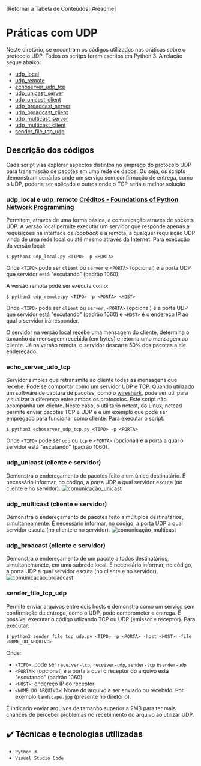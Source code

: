 [Retornar a Tabela de Conteúdos][#readme]
# Práticas com UDP

Neste diretório, se encontram os códigos utilizados nas práticas sobre o protocolo UDP. Todos os scritps foram escritos em Python 3. A relação segue abaixo:
*   [udp_local](./UDP/udp_local.py) 
*   [udp_remote](udp_remote.py) 
*   [echoserver_udp_tcp](echoserver_udp_tcp.py)
*   [udp_unicast_server](udp_unicast_client.py)
*   [udp_unicast_client](udp_unicast_client.py)
*   [udp_broadcast_server](udp_broadcast_server.py)
*   [udp_broadcast_client](udp_broadcast_client.py)
*   [udp_multicast_server](udp_multicast_server.py)
*   [udp_multicast_client](udp_multicast_client.py)
*   [sender_file_tcp_udp](sender_file_tcp_udp.py)

## Descrição dos códigos
Cada script visa explorar aspectos distintos no emprego do protocolo UDP para transmissão de pacotes em uma rede de dados. Ou seja, os scripts demonstram cenários onde um serviço sem confirmação de entrega, como o UDP, poderia ser aplicado e outros onde o TCP seria a melhor solução

### udp_local e udp_remoto [Créditos - Foundations of Python Network Programming](https://github.com/brandon-rhodes/fopnp)

Permitem, através de uma forma básica, a comunicação através de sockets UDP. A versão local permite executar um servidor que responde apenas a requisições na interface de <i>loopback</i> e a remota, a qualquer requisição UDP vinda de uma rede local ou até mesmo através da Internet. Para execução da versão local:
```
$ python3 udp_local.py <TIPO> -p <PORTA> 
```
Onde `<TIPO>` pode ser `client` ou `server` e `<PORTA>` (opcional) é a porta UDP que servidor está "escutando" (padrão 1060).
 
A versão remota pode ser executa como:
```
$ python3 udp_remote.py <TIPO> -p <PORTA> <HOST> 
```
Onde `<TIPO>` pode ser `client` ou `server`, `<PORTA>` (opcional) é a porta UDP que servidor está "escutando" (padrão 1060) e `<HOST>` é o endereço IP ao qual o servidor irá responder.

O servidor na versão local recebe uma mensagem do cliente, determina o tamanho da mensagem recebida (em bytes) e retorna uma mensagem ao cliente. Já na versão remota, o servidor descarta 50% dos pacotes a ele endereçado.

### echo_server_udo_tcp

Servidor simples que retransmite ao cliente todas as mensagens que recebe. Pode se comportar como um servidor UDP e TCP. Quando utilizado um software de captura de pacotes, como o [wireshark](https://www.wireshark.org/), pode ser útil para visualizar a diferença entre ambos os protocolos. Este script não acompanha um cliente. Neste caso, o utilitário netcat, do Linux, netcad permite enviar pacotes TCP e UDP e é um exemplo que pode ser empregado para funcionar como cliente. Para executar o script:

```
$ python3 echoserver_udp_tcp.py <TIPO> -p <PORTA> 
```
Onde `<TIPO>` pode ser `udp` ou `tcp` e `<PORTA>` (opcional) é a porta a qual o servidor está "escutando" (padrão 1060).

### udp_unicast (cliente e servidor)
Demonstra o endereçamento de pacotes feito a um único destinatário. É necessário informar, no código, a porta UDP a qual servidor escuta (no cliente e no servidor). 
![comunicação_unicast](https://upload.wikimedia.org/wikipedia/commons/7/75/Unicast.svg)

### udp_multicast (cliente e servidor)
Demonstra o endereçamento de pacotes feito a múltiplos destinatários, simultaneamente. É necessário informar, no código, a porta UDP a qual servidor escuta (no cliente e no servidor). 
![comunicação_multicast](https://upload.wikimedia.org/wikipedia/commons/3/30/Multicast.svgsvg)

### udp_broacast (cliente e servidor)
Demonstra o endereçamento de um pacote a todos destinatários, simultanemanete, em uma subrede local. É necessário informar, no código, a porta UDP a qual servidor escuta (no cliente e no servidor). 
![comunicação_broadcast](https://upload.wikimedia.org/wikipedia/commons/d/dc/Broadcast.svg.svg)

### sender_file_tcp_udp
Permite enviar arquivos entre dois hosts e demonstra como um serviço sem confirmação de entrega, como o UDP, pode comprometer a entrega. É possível executar o código utlizando TCP ou UDP (emissor e receptor). Para executar:

```
$ python3 sender_file_tcp_udp.py <TIPO> -p <PORTA> -host <HOST> -file <NOME_DO_ARQUIVO>
```
Onde:
*  `<TIPO>`: pode ser `receiver-tcp`, `receiver-udp`, `sender-tcp` e`sender-udp`
* `<PORTA>`: (opcional) é a porta a qual o receptor do arquivo está "escutando" (padrão 1060)
* `<HOST>`: endereço IP do receptor
* `<NOME_DO_ARQUIVO>`: Nome do arquivo a ser enviado ou recebido. Por exemplo `landscape.jpg` (presente no diretório).

É indicado enviar arquivos de tamanho superior a 2MB para ter mais chances de perceber problemas no recebimento do arquivo ao utilizar UDP.

## ✔️ Técnicas e tecnologias utilizadas

- ``Python 3``
- ``Visual Studio Code``